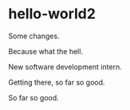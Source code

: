 # hello-world2

Some changes.

Because what the hell.

New software development intern.

Getting there, so far so good.

So far so good.
